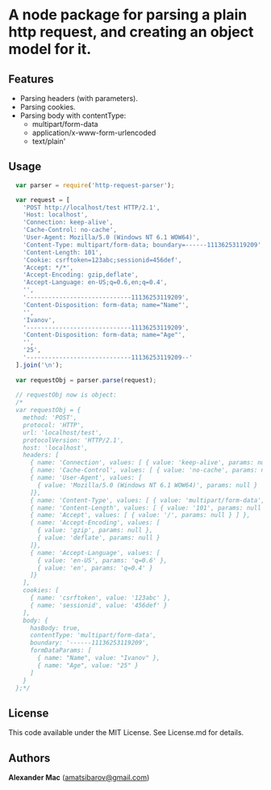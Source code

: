 A node package for parsing a plain http request, and creating an object model for it.
===================

## Features
* Parsing headers (with parameters).
* Parsing cookies.
* Parsing body with contentType:
  * multipart/form-data
  * application/x-www-form-urlencoded
  * text/plain'

## Usage

```javascript
  var parser = require('http-request-parser');

  var request = [
    'POST http://localhost/test HTTP/2.1',
    'Host: localhost',
    'Connection: keep-alive',      
    'Cache-Control: no-cache',
    'User-Agent: Mozilla/5.0 (Windows NT 6.1 WOW64)',
    'Content-Type: multipart/form-data; boundary=------11136253119209',
    'Content-Length: 101',
    'Cookie: csrftoken=123abc;sessionid=456def',
    'Accept: */*',
    'Accept-Encoding: gzip,deflate',
    'Accept-Language: en-US;q=0.6,en;q=0.4',
    '',
    '-----------------------------11136253119209',
    'Content-Disposition: form-data; name="Name"',
    '',
    'Ivanov',
    '-----------------------------11136253119209',
    'Content-Disposition: form-data; name="Age"',
    '',
    '25',
    '-----------------------------11136253119209--'
  ].join('\n');
  
  var requestObj = parser.parse(request);
  
  // requestObj now is object:
  /*
  var requestObj = { 
    method: 'POST',
    protocol: 'HTTP',
    url: 'localhost/test',
    protocolVersion: 'HTTP/2.1',
    host: 'localhost',
    headers: [ 
      { name: 'Connection', values: [ { value: 'keep-alive', params: null } ] },          
      { name: 'Cache-Control', values: [ { value: 'no-cache', params: null } ] },
      { name: 'User-Agent', values: [ 
        { value: 'Mozilla/5.0 (Windows NT 6.1 WOW64)', params: null } 
      ]},
      { name: 'Content-Type', values: [ { value: 'multipart/form-data', params: 'boundary=------11136253119209' } ] },
      { name: 'Content-Length', values: [ { value: '101', params: null } ] },
      { name: 'Accept', values: [ { value: '/', params: null } ] },
      { name: 'Accept-Encoding', values: [ 
        { value: 'gzip', params: null },
        { value: 'deflate', params: null }
      ]},
      { name: 'Accept-Language', values: [
        { value: 'en-US', params: 'q=0.6' },
        { value: 'en', params: 'q=0.4' } 
      ]}
    ],
    cookies: [
      { name: 'csrftoken', value: '123abc' },
      { name: 'sessionid', value: '456def' }
    ],
    body: { 
      hasBody: true,
      contentType: 'multipart/form-data',
      boundary: '------11136253119209',
      formDataParams: [
        { name: "Name", value: "Ivanov" },
        { name: "Age", value: "25" }
      ] 
    }
  };*/
```

## License
This code available under the MIT License.
See License.md for details.  

## Authors

**Alexander Mac** ([amatsibarov@gmail.com](mailto:amatsibarov@gmail.com))
